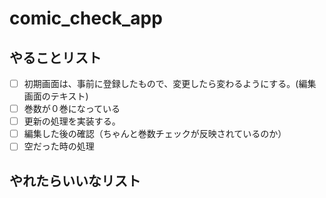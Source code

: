 # comic_check_app

## やることリスト

- [ ] 初期画面は、事前に登録したもので、変更したら変わるようにする。(編集画面のテキスト)  
- [ ] 巻数が０巻になっている
- [ ] 更新の処理を実装する。  
- [ ] 編集した後の確認（ちゃんと巻数チェックが反映されているのか）
- [ ] 空だった時の処理

## やれたらいいなリスト
